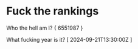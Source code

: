 # Fuck the rankings

Who the hell am I?
{ 6551987 }

What fucking year is it?
[ 2024-09-21T13:30:00Z ]
